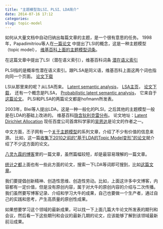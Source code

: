 ```yaml
---
title: "主题模型及LSI、PLSI、LDA简介"
date: 2014-07-16 17:12
categories:
slug: topic-model
---
```


如何从大量文档中自动归纳出每篇文章的主题，是一个很有意思的任务。
1998年，Papadimitriou等人在[一篇论文](http://www.ingentaconnect.com/content/ap/ss/2000/00000061/00000002/art01711)
中提出了LSI的概念，这是一种主题模型（topic model），
[维基百科上面的主题模型词条](http://zh.wikipedia.org/wiki/%E4%B8%BB%E9%A2%98%E6%A8%A1%E5%9E%8B)。

在这篇文章中提出了LSI（潜在语义索引），维基百科词条
[潜在语义索引](http://zh.wikipedia.org/wiki/%E4%B8%BB%E9%A2%98%E6%A8%A1%E5%9E%8B)

PLSI指的是概率性潜在语义索引。跟PLSA是同义语，维基百科上面这两个词也指向同一个页面。
[论文下载](http://cs.brown.edu/~th/papers/Hofmann-SIGIR99.pdf)

LSI从那里来的呢？从LSA而来。
[Latent semantic analysis](http://en.wikipedia.org/wiki/Latent_semantic_analysis)，
[LSA主页](http://lsa.colorado.edu/)，
[论文下载](http://lsa.colorado.edu/papers/JASIS.lsi.90.pdf)，
还有一个概念是PLSA，
[Probabilistic latent semantic analysis](http://en.wikipedia.org/wiki/Probabilistic_latent_semantic_analysis)，
它来自于[这篇论文](http://cs.brown.edu/people/th/papers/Hofmann-UAI99.pdf)。
PLSI和PLSA的两篇论文都是hofmann所发表。

2003年，Blei等人提出LDA，这是一种一般化的PLSI，之后其他的主题模型一般是在LDA的基础上改进的。
维基百科[隐含狄利克雷分布](http://zh.wikipedia.org/wiki/%E9%9A%90%E5%90%AB%E7%8B%84%E5%88%A9%E5%85%8B%E9%9B%B7%E5%88%86%E9%85%8D)。
论文地址：[Latent Dirichlet Allocation](http://jmlr.org/papers/v3/blei03a.html)
现任百度公司首席科学家的[吴恩达](http://zh.wikipedia.org/wiki/%E5%90%B4%E6%81%A9%E8%BE%BE)是论文的作者之一。

中文方面，丕子网有一个[关于主题模型](http://www.zhizhihu.com/html/ytag/%E4%B8%BB%E9%A2%98%E6%A8%A1%E5%9E%8B)的系列文章，介绍了不少有价值的信息来源。
比如，这一篇[收集下2010之前的“基于LDA的Topic Model变形”的论文](http://www.zhizhihu.com/html/y2011/3226.html)就介绍了不少这方面的论文。

[八灵九霖的博客](http://blog.sina.com.cn/s/blog_9d7bca9f01015580.html)里的一篇文章，虽然篇幅较短，却是最容易理解的一篇文章。

[统计之都](http://cos.name/)上面也有一些此方面的论文，搜索一下LDA等词即可搜到，比如[这篇文章](http://cos.name/2013/03/lda-math-text-modeling/)。

我们要提倡创新精神、创造性思维、创造性劳动。比如，上面这许多中文博客，内容都有一定价值，但是没有原创内容，属于对大牛的原创内容的介绍与二次传播。
我们虽然要写博客记录、介绍和学习大牛的成果，自己也要做一个生产者，通过自己的实践和思考，产生高质量的原创性成果。

如果想要学习这个领域的最新成果，可以找一下上面几篇大牛论文所发表的期刊和会议，然后看一下这些期刊和会议的最新几期的论文，应该能够了解到该领域最新
前沿成果。
